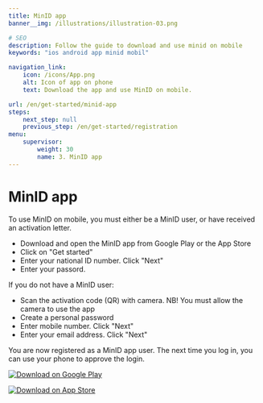 ```yaml
---
title: MinID app
banner__img: /illustrations/illustration-03.png

# SEO
description: Follow the guide to download and use minid on mobile
keywords: "ios android app minid mobil"

navigation_link:
    icon: /icons/App.png
    alt: Icon of app on phone
    text: Download the app and use MinID on mobile.

url: /en/get-started/minid-app
steps:
    next_step: null
    previous_step: /en/get-started/registration
menu:
    supervisor:
        weight: 30
        name: 3. MinID app
---
```


# MinID app

To use MinID on mobile, you must either be a MinID user, or have received an activation letter.
- Download and open the MinID app from Google Play or the App Store
- Click on "Get started"
- Enter your national ID number. Click "Next"
- Enter your passord.

If you do not have a MinID user:
- Scan the activation code (QR) with camera. NB! You must allow the camera to use the app
- Create a personal password
- Enter mobile number. Click "Next"
- Enter your email address. Click "Next"

You are now registered as a MinID app user. The next time you log in, you can use your phone to approve the login.


[![Download on Google Play](https://play.google.com/intl/en_us/badges/static/images/badges/en_badge_web_generic.png)](https://play.google.com/store/apps/details?id=no.digdir.minid.authenticator&pcampaignid=pcampaignidMKT-Other-global-all-co-prtnr-py-PartBadge-Mar2515-1)

[![Download on App Store](/illustrations/Download_on_the_App_Store_Badge_EN_RGB_blk_100317.svg)](https://apps.apple.com/no/app/minid-app/id1555414999)
